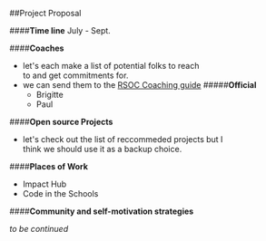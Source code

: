##Project Proposal

####**Time line**
July - Sept.

####**Coaches**
* let's each make a list of potential folks to reach  
to and get commitments for.
* we can send them to the [RSOC Coaching guide](http://railsgirlssummerofcode.org/guide/coaching/)
#####**Official**
	* Brigitte
	* Paul

####**Open source Projects**
* let's check out the list of reccommeded projects but I  
think we should use it as a backup choice.

####**Places of Work**
* Impact Hub
* Code in the Schools

####**Community and self-motivation strategies**

_to be continued_
